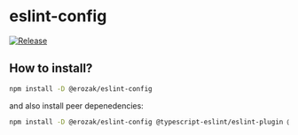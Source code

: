 # eslint-config

[![Release](https://github.com/erozak/eslint-config/actions/workflows/release.yml/badge.svg?branch=main)](https://github.com/erozak/eslint-config/actions/workflows/release.yml)

## How to install?

```bash
npm install -D @erozak/eslint-config
```

and also install peer depenedencies:

```bash
npm install -D @erozak/eslint-config @typescript-eslint/eslint-plugin @typescript-eslint/parser confusing-browser-globals eslint eslint-plugin-import
```
